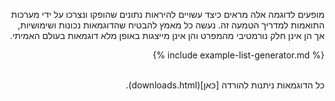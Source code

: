 <div dir="rtl" markdown="1">


<!-- {% include nonnormative-example-boilerplate.md %} -->
מופעים לדוגמה אלה מראים כיצד עשויים להיראות נתונים שהופקו ונצרכו על ידי מערכות התואמות למדריך הטמעה זה. נעשה כל מאמץ להבטיח שהדוגמאות נכונות ושימושיות, אך הן אינן חלק נורמטיבי מהמפרט והן אינן מייצגות באופן מלא דוגמאות בעולם האמיתי.
<br>


<!-- ================================================ -->
<!--  use this line to include an autogenerated list of all examples from the remove it if you would like to hand generate it -->

{% include example-list-generator.md %}

<br>
<!-- ================================================ -->
כל הדוגמאות ניתנות להורדה [כאן](downloads.html).
</div>










